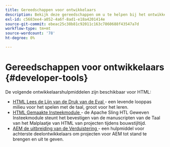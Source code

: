 ```yaml
---
title: Gereedschappen voor ontwikkelaars
description: Bekijk deze gereedschappen om u te helpen bij het ontwikkelen in HTML.
exl-id: c5683ee4-a052-4a6f-8ad1-e18a4201414e
source-git-commit: ebeac25c38b81c92011c163c7860688f43547a7d
workflow-type: tm+mt
source-wordcount: '78'
ht-degree: 0%

---
```



# Gereedschappen voor ontwikkelaars {#developer-tools}

De volgende ontwikkelaarshulpmiddelen zijn beschikbaar voor HTML:

* [ HTML Lees de Lijn van de Druk van de Eval ](https://github.com/adobe/aem-htl-repl) - een levende looppas milieu voor het spelen met de taal, groot voor het leren.
* [ HTML Gemaakte Insteekmodule ](https://sling.apache.org/components/htl-maven-plugin/) - de Apache Sling HTL Geweven Insteekmodule steunt het bevestigen van de manuscripten van de Taal van het Malplaatje van HTML van projecten tijdens bouwstijltijd.
* [ AEM de uitbreiding van de Verduistering ](https://experienceleague.adobe.com/nl/docs/experience-manager-cloud-service/content/implementing/developer-tools/eclipse) - een hulpmiddel voor achterste deelontwikkelaars om projecten voor AEM tot stand te brengen en uit te geven.

